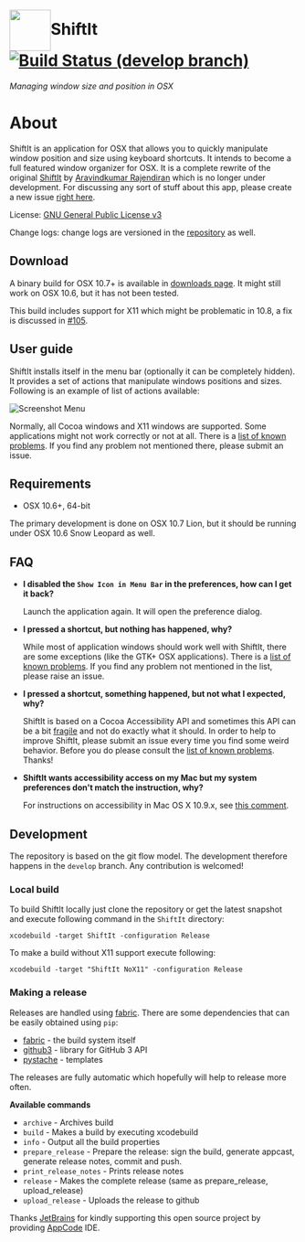 <h1><img src="https://raw.github.com/fikovnik/ShiftIt/develop/artwork/ShiftIt.png" width="72" height="72" valign="middle"/>ShiftIt <a href="https://travis-ci.org/fikovnik/ShiftIt"><img src="https://travis-ci.org/fikovnik/ShiftIt.png?branch=develop" valign="middle" alt="Build Status (develop branch)"/></a></h1>

*Managing window size and position in OSX*

# About

ShiftIt is an application for OSX that allows you to quickly manipulate window position and size using keyboard shortcuts. It intends to become a full featured window organizer for OSX.
It is a complete rewrite of the original [ShiftIt][1] by [Aravindkumar Rajendiran][2] which is no longer under development. For discussing any sort of stuff about this app, please create a new issue [right here][3].

License: [GNU General Public License v3][5]

Change logs: change logs are versioned in the [repository](https://github.com/fikovnik/ShiftIt/tree/develop/release) as well.

## Download

A binary build for OSX 10.7+ is available in [downloads page](https://github.com/fikovnik/ShiftIt/downloads). It might still work on OSX 10.6, but it has not been tested.

This build includes support for X11 which might be problematic in 10.8, a fix is discussed in [#105](https://github.com/fikovnik/ShiftIt/issues/105).

## User guide

ShiftIt installs itself in the menu bar (optionally it can be completely hidden). It provides a set of actions that manipulate windows positions and sizes. Following is an example of list of actions available:

![Screenshot Menu](https://raw.github.com/fikovnik/ShiftIt/develop/docs/schreenshot-menu.png)

Normally, all Cocoa windows and X11 windows are supported. Some applications might not work correctly or not at all. There is a [list of known problems](https://github.com/fikovnik/ShiftIt/wiki/Application-Compatibility-Issues). If you find any problem not mentioned there, please submit an issue.

## Requirements

* OSX 10.6+, 64-bit

The primary development is done on OSX 10.7 Lion, but it should be running under OSX 10.6 Snow Leopard as well. 

## FAQ

* **I disabled the `Show Icon in Menu Bar` in the preferences, how can I get it back?**

  Launch the application again. It will open the preference dialog.

* **I pressed a shortcut, but nothing has happened, why?**

  While most of application windows should work well with ShiftIt, there are some exceptions (like the GTK+ OSX applications). There is a [list of known problems](https://github.com/fikovnik/ShiftIt/wiki/Application-Compatibility-Issues). If you find any problem not mentioned in the list, please raise an issue.

* **I pressed a shortcut, something happened, but not what I expected, why?**

  ShiftIt is based on a Cocoa Accessibility API and sometimes this API can be a bit [fragile](http://lists.apple.com/archives/accessibility-dev/2011/Aug/msg00031.html) and not do exactly what it should. In order to help to improve ShiftIt, please submit an issue every time you find some weird behavior. Before you do please consult the [list of known problems](https://github.com/fikovnik/ShiftIt/wiki/Application-Compatibility-Issues). Thanks!

* **ShiftIt wants accessibility access on my Mac but my system preferences don't match the instruction, why?**

  For instructions on accessibility in Mac OS X 10.9.x, see [this comment](https://github.com/fikovnik/ShiftIt/issues/110#issuecomment-20834932).

## Development

The repository is based on the git flow model. The development therefore happens in the `develop` branch. Any contribution is welcomed!

### Local build

To build ShiftIt locally just clone the repository or get the latest snapshot and execute following command in the `ShiftIt` directory:

    xcodebuild -target ShiftIt -configuration Release

To make a build without X11 support execute following:

    xcodebuild -target "ShiftIt NoX11" -configuration Release

### Making a release

Releases are handled using [fabric](http://docs.fabfile.org/en/1.5/). There are some dependencies that can be easily obtained using `pip`:

* [fabric](http://docs.fabfile.org/en/1.5/) - the build system itself
* [github3](https://github.com/sigmavirus24/github3.py) - library for GitHub 3 API
* [pystache](https://github.com/defunkt/pystache) - templates 

The releases are fully automatic which hopefully will help to release more often.

**Available commands**

* `archive` - Archives build
* `build` - Makes a build by executing xcodebuild
* `info` - Output all the build properties
* `prepare_release` - Prepare the release: sign the build, generate appcast, generate release notes, commit and push.
* `print_release_notes` - Prints release notes
* `release` - Makes the complete release (same as prepare_release, upload_release)
* `upload_release` - Uploads the release to github

Thanks [JetBrains](http://www.jetbrains.com/) for kindly supporting this open source project by providing [AppCode](http://www.jetbrains.com/objc/) IDE.

  [1]: http://code.google.com/p/shiftit/
  [2]: http://ca.linkedin.com/in/aravind88
  [3]: https://github.com/fikovnik/ShiftIt/issues
  [4]: http://groups.google.com/group/shiftitapp
  [5]: http://www.gnu.org/licenses/gpl.html
  [7]: http://code.google.com/p/shortcutrecorder/
  [8]: https://github.com/fikovnik/FMT
  [9]: http://nkuyu.net/apps/shiftit/release-notes-1.5.html
  [10]: http://nkuyu.net/apps/shiftit/release-notes-1.4.1.html
  [11]: http://nkuyu.net/apps/shiftit/release-notes-1.4.html
  [12]: http://nkuyu.net/apps/shiftit/release-notes-1.3.html
